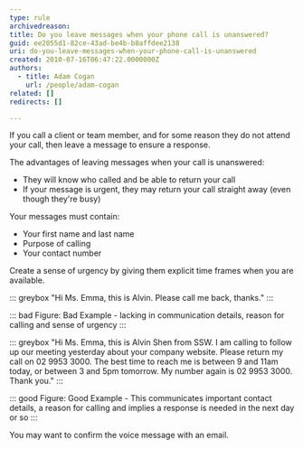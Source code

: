 ```yaml
---
type: rule
archivedreason: 
title: Do you leave messages when your phone call is unanswered?
guid: ee2055d1-82ce-43ad-be4b-b8affdee2138
uri: do-you-leave-messages-when-your-phone-call-is-unanswered
created: 2010-07-16T06:47:22.0000000Z
authors: 
  - title: Adam Cogan
    url: /people/adam-cogan
related: []
redirects: []

---
```


If you call a client or team member, and for some reason they do not attend your call, then leave a message to ensure a response.  

The advantages of leaving messages when your call is unanswered:

* They will know who called and be able to return your call
* If your message is urgent, they may return your call straight away (even though they're busy)

<!--endintro-->

Your messages must contain:

- Your first name and last name
- Purpose of calling
- Your contact number

Create a sense of urgency by giving them explicit time frames when you are available.

::: greybox
"Hi Ms. Emma, this is Alvin. Please call me back, thanks."
:::

::: bad
Figure: Bad Example - lacking in communication details, reason for calling and sense of urgency
:::

::: greybox
"Hi Ms. Emma, this is Alvin Shen from SSW. I am calling to follow up our meeting yesterday about your company website. Please return my call on 02 9953 3000. The best time to reach me is between 9 and 11am today, or between 3 and 5pm tomorrow. My number again is 02 9953 3000. Thank you."
:::

::: good
Figure: Good Example - This communicates important contact details, a reason for calling and implies a response is needed in the next day or so
:::

You may want to confirm the voice message with an email.
